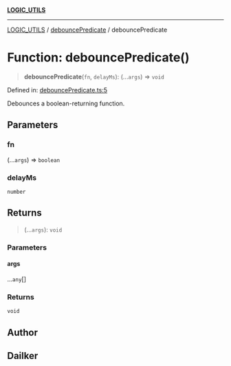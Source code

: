 [**LOGIC_UTILS**](../../README.md)

***

[LOGIC_UTILS](../../README.md) / [debouncePredicate](../README.md) / debouncePredicate

# Function: debouncePredicate()

> **debouncePredicate**(`fn`, `delayMs`): (...`args`) => `void`

Defined in: [debouncePredicate.ts:5](https://github.com/dailker/everyutil/blob/febb9ddd747c27fb11272f2ad88aedb1ae4d7cba/src/logic/debouncePredicate.ts#L5)

Debounces a boolean-returning function.

## Parameters

### fn

(...`args`) => `boolean`

### delayMs

`number`

## Returns

> (...`args`): `void`

### Parameters

#### args

...`any`[]

### Returns

`void`

## Author

## Dailker
